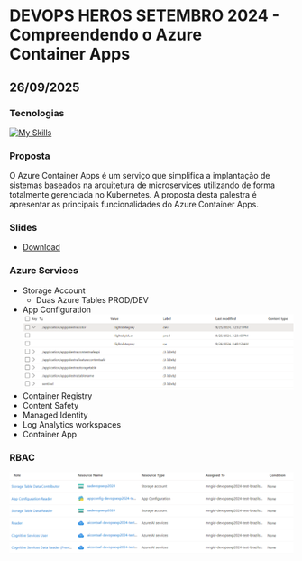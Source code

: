 # DEVOPS HEROS SETEMBRO 2024 - Compreendendo o Azure Container Apps
## 26/09/2025

### Tecnologias
[![My Skills](https://skillicons.dev/icons?i=azure,java,spring,linux)](https://skillicons.dev)

### Proposta
O Azure Container Apps é um serviço que simplifica a implantação de sistemas baseados na arquitetura de microservices utilizando de forma totalmente gerenciada no Kubernetes. A proposta desta palestra é apresentar as principais funcionalidades do Azure Container Apps.

### Slides
- [Download](slides/ContainerApps-Setembro-2024.pdf)

### Azure Services
- Storage Account
    - Duas Azure Tables PROD/DEV
- App Configuration
    ![Managed Identity Config](slides/appconfig.png)
- Container Registry
- Content Safety
- Managed Identity
- Log Analytics workspaces
- Container App

### RBAC
![Managed Identity Config](slides/mngid.png)
